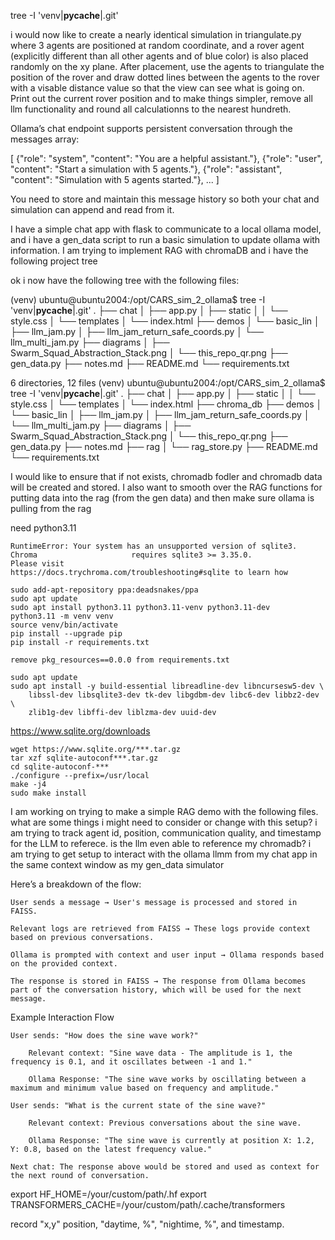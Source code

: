tree -I 'venv|__pycache__|.git'

i would now like to create a nearly identical simulation in triangulate.py where 3 agents are positioned at random coordinate, and a rover agent (explicitly different than all other agents and of blue color) is also placed randomly on the xy plane. After placement, use the agents to triangulate the position of the rover and draw dotted lines between the agents to the rover with a visable distance value so that the view can see what is going on. Print out the current rover position and to make things simpler, remove all llm functionality and round all calculationns to the nearest hundreth. 


Ollama’s chat endpoint supports persistent conversation through the messages array:

[
  {"role": "system", "content": "You are a helpful assistant."},
  {"role": "user", "content": "Start a simulation with 5 agents."},
  {"role": "assistant", "content": "Simulation with 5 agents started."},
  ...
]


You need to store and maintain this message history so both your chat and simulation can append and read from it.



I have a simple chat app with flask to communicate to a local ollama model, and i have a gen_data script to run a basic simulation to update ollama with information. I am trying to implement RAG with chromaDB and i have the following project tree

ok i now have the following tree with the following files:

(venv) ubuntu@ubuntu2004:/opt/CARS_sim_2_ollama$ tree -I 'venv|__pycache__|.git'
.
├── chat
│   ├── app.py
│   ├── static
│   │   └── style.css
│   └── templates
│       └── index.html
├── demos
│   └── basic_lin
│       ├── llm_jam.py
│       ├── llm_jam_return_safe_coords.py
│       └── llm_multi_jam.py
├── diagrams
│   ├── Swarm_Squad_Abstraction_Stack.png
│   └── this_repo_qr.png
├── gen_data.py
├── notes.md
├── README.md
└── requirements.txt

6 directories, 12 files
(venv) ubuntu@ubuntu2004:/opt/CARS_sim_2_ollama$ tree -I 'venv|__pycache__|.git'
.
├── chat
│   ├── app.py
│   ├── static
│   │   └── style.css
│   └── templates
│       └── index.html
├── chroma_db
├── demos
│   └── basic_lin
│       ├── llm_jam.py
│       ├── llm_jam_return_safe_coords.py
│       └── llm_multi_jam.py
├── diagrams
│   ├── Swarm_Squad_Abstraction_Stack.png
│   └── this_repo_qr.png
├── gen_data.py
├── notes.md
├── rag
│   └── rag_store.py
├── README.md
└── requirements.txt

I would like to ensure that if not exists, chromadb fodler and chromadb data will be created and stored. I also want to smooth over the RAG functions for putting data into the rag (from the gen data) and then make sure ollama is pulling from the rag

need python3.11

```
RuntimeError: Your system has an unsupported version of sqlite3. Chroma                     requires sqlite3 >= 3.35.0.
Please visit                     https://docs.trychroma.com/troubleshooting#sqlite to learn how
```

```
sudo add-apt-repository ppa:deadsnakes/ppa
sudo apt update
sudo apt install python3.11 python3.11-venv python3.11-dev
python3.11 -m venv venv
source venv/bin/activate
pip install --upgrade pip
pip install -r requirements.txt
```

```
remove pkg_resources==0.0.0 from requirements.txt
```

```
sudo apt update
sudo apt install -y build-essential libreadline-dev libncursesw5-dev \
    libssl-dev libsqlite3-dev tk-dev libgdbm-dev libc6-dev libbz2-dev \
    zlib1g-dev libffi-dev liblzma-dev uuid-dev
```

https://www.sqlite.org/downloads
```
wget https://www.sqlite.org/***.tar.gz
tar xzf sqlite-autoconf***.tar.gz
cd sqlite-autoconf-***
./configure --prefix=/usr/local
make -j4
sudo make install
```

I am working on trying to make a simple RAG demo with the following files. what are some things i might need to consider or change with this setup? i am trying to track agent id, position, communication quality, and timestamp for the LLM to referece. is the llm even able to reference my chromadb? i am trying to get setup to interact with the ollama llmm from my chat app in the same context window as my gen_data simulator




















Here’s a breakdown of the flow:

    User sends a message → User's message is processed and stored in FAISS.

    Relevant logs are retrieved from FAISS → These logs provide context based on previous conversations.

    Ollama is prompted with context and user input → Ollama responds based on the provided context.

    The response is stored in FAISS → The response from Ollama becomes part of the conversation history, which will be used for the next message.

Example Interaction Flow

    User sends: "How does the sine wave work?"

        Relevant context: "Sine wave data - The amplitude is 1, the frequency is 0.1, and it oscillates between -1 and 1."

        Ollama Response: "The sine wave works by oscillating between a maximum and minimum value based on frequency and amplitude."

    User sends: "What is the current state of the sine wave?"

        Relevant context: Previous conversations about the sine wave.

        Ollama Response: "The sine wave is currently at position X: 1.2, Y: 0.8, based on the latest frequency value."

    Next chat: The response above would be stored and used as context for the next round of conversation.

export HF_HOME=/your/custom/path/.hf
export TRANSFORMERS_CACHE=/your/custom/path/.cache/transformers



 record "x,y" position, "daytime, %", "nightime, %", and timestamp.
